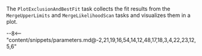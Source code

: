 The `PlotExclusionAndBestFit` task collects the fit results from the `MergeUpperLimits` and `MergeLikelihoodScan` tasks and visualizes them in a plot.

<div class="dhi_parameter_table">

--8<-- "content/snippets/parameters.md@-2,21,19,16,54,14,12,48,17,18,3,4,22,23,12,5,6"

</div>
